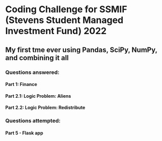 # Coding Challenge for SSMIF (Stevens Student Managed Investment Fund) 2022 
## My first tme ever using Pandas, SciPy, NumPy, and combining it all 

### Questions answered:
#### Part 1: Finance
#### Part 2.1: Logic Problem: Aliens
#### Part 2.2: Logic Problem: Redistribute

### Questions attempted: 
#### Part 5 - Flask app
